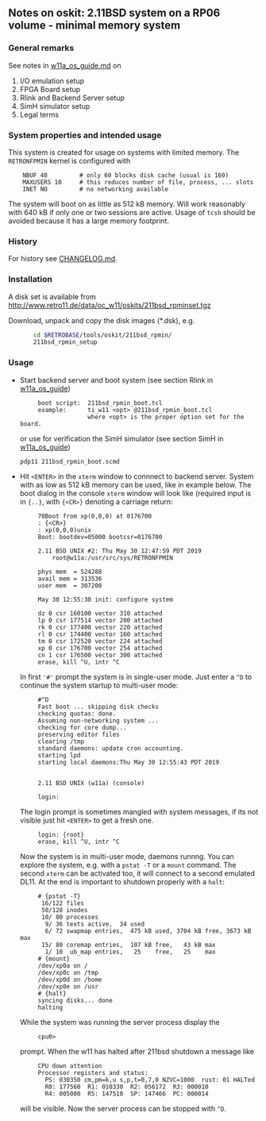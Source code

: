 ## Notes on oskit: 2.11BSD system on a RP06 volume - minimal memory system

### General remarks
See notes in [w11a_os_guide.md](../../../doc/w11a_os_guide.md) on
  1. I/O emulation setup
  2. FPGA Board setup
  3. Rlink and Backend Server setup
  4. SimH simulator setup
  5. Legal terms

### System properties and intended usage
This system is created for usage on systems with limited memory. The
`RETRONFPMIN` kernel is configured with
```
    NBUF 40         # only 60 blocks disk cache (usual is 160)
    MAXUSERS 10     # this reduces number of file, process, ... slots
    INET NO         # no networking available
```

The system will boot on as little as 512 kB memory. Will work reasonably with
640 kB if only one or two sessions are active. Usage of `tcsh` should be
avoided because it has a large memory footprint.

### History
For history see [CHANGELOG.md](CHANGELOG.md).

### Installation
A disk set is available from
http://www.retro11.de/data/oc_w11/oskits/211bsd_rpminset.tgz

Download, unpack and copy the disk images (*.dsk), e.g.
```bash
       cd $RETROBASE/tools/oskit/211bsd_rpmin/
       211bsd_rpmin_setup
```

### Usage

- Start backend server and boot system (see section Rlink in
  [w11a_os_guide](../../../doc/w11a_os_guide.md#user-content-rlink))
  ```
       boot script:  211bsd_rpmin_boot.tcl
       example:      ti_w11 <opt> @211bsd_rpmin_boot.tcl
                     where <opt> is the proper option set for the board.
  ```
  or use for verification the SimH simulator  (see section SimH in
  [w11a_os_guide](../../../doc/w11a_os_guide.md#user-content-simh))
  ```
  pdp11 211bsd_rpmin_boot.scmd
  ```

- Hit `<ENTER>` in the `xterm` window to connnect to backend server.
  System with as low as 512 kB memory can be used, like in example below.
  The boot dialog in the console `xterm` window will look like
  (required input is in `{..}`, with `{<CR>}` denoting a carriage return:
  ```
       70Boot from xp(0,0,0) at 0176700
       : {<CR>}
       : xp(0,0,0)unix
       Boot: bootdev=05000 bootcsr=0176700

       2.11 BSD UNIX #2: Thu May 30 12:47:59 PDT 2019
           root@w11a:/usr/src/sys/RETRONFPMIN

       phys mem  = 524288
       avail mem = 313536
       user mem  = 307200

       May 30 12:55:30 init: configure system
       
       dz 0 csr 160100 vector 310 attached
       lp 0 csr 177514 vector 200 attached
       rk 0 csr 177400 vector 220 attached
       rl 0 csr 174400 vector 160 attached
       tm 0 csr 172520 vector 224 attached
       xp 0 csr 176700 vector 254 attached
       cn 1 csr 176500 vector 300 attached
       erase, kill ^U, intr ^C
  ```

  In first `'#'` prompt the system is in single-user mode. Just enter a `^D` 
  to continue the system startup to multi-user mode:
  ```
       #^D
       Fast boot ... skipping disk checks
       checking quotas: done.
       Assuming non-networking system ...
       checking for core dump... 
       preserving editor files
       clearing /tmp
       standard daemons: update cron accounting.
       starting lpd
       starting local daemons:Thu May 30 12:55:43 PDT 2019
       
       
       2.11 BSD UNIX (w11a) (console)
       
       login:
  ```

  The login prompt is sometimes mangled with system messages, if its not
  visible just hit `<ENTER>` to get a fresh one.
  ```
       login: {root}
       erase, kill ^U, intr ^C
  ```

  Now the system is in multi-user mode, daemons runnng. You can explore
  the system, e.g. with a `pstat -T` or a `mount` command. The second
  `xterm` can be activated too, it will connect to a second emulated DL11.
  At the end is important to shutdown properly with a `halt`:
  ```
       # {pstat -T}
        16/122 files
        50/128 inodes
        10/ 80 processes
         9/ 36 texts active,  34 used
         6/ 72 swapmap entries,  475 kB used, 3704 kB free, 3673 kB max
        15/ 80 coremap entries,  107 kB free,   43 kB max
         1/ 10  ub_map entries,   25    free,   25    max
       # {mount}
       /dev/xp0a on /
       /dev/xp0c on /tmp
       /dev/xp0d on /home
       /dev/xp0e on /usr
       # {halt}
       syncing disks... done
       halting
  ```

  While the system was running the server process display the
  ```
       cpu0> 
  ```

  prompt. When the w11 has halted after 211bsd shutdown a message like
  ```
       CPU down attention
       Processor registers and status:
         PS: 030350 cm,pm=k,u s,p,t=0,7,0 NZVC=1000  rust: 01 HALTed
         R0: 177560  R1: 010330  R2: 056172  R3: 000010
         R4: 005000  R5: 147510  SP: 147466  PC: 000014
   ```

   will be visible. Now the server process can be stopped with `^D`.
